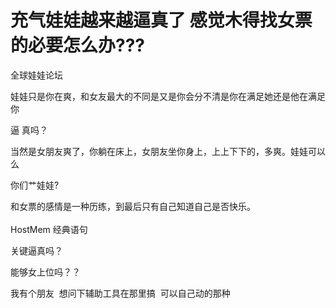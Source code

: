 # 充​气​娃娃越来越逼真了 感觉木得找女票的必要怎么办???


全球娃娃论坛<img src="static/image/smiley/default/lol.gif" smilieid="12" border="0" alt="" /><img src="static/image/smiley/default/lol.gif" smilieid="12" border="0" alt="" />

娃娃只是你在爽，和女友最大的不同是又是你会分不清是你在满足她还是他在满足你

逼 真吗？

当然是女朋友爽了，你躺在床上，女朋友坐你身上，上上下下的，多爽。娃娃可以么

你们艹娃娃?<br />


和女票的感情是一种历练，到最后只有自己知道自己是否快乐。<br />
<br />
HostMem 经典语句

关键逼真吗？

能够女上位吗？？

我有个朋友&nbsp;&nbsp;想问下辅助工具在那里搞&nbsp;&nbsp;可以自己动的那种

<img id="aimg_Dj03T" onclick="zoom(this, this.src, 0, 0, 0)" class="zoom" src="https://ss0.bdstatic.com/94oJfD_bAAcT8t7mm9GUKT-xh_/timg?image&amp;quality=100&amp;size=b4000_4000&amp;sec=1603436793&amp;di=e21378bbd51a90d6e07b2ebc6a582ea7&amp;src=http://5b0988e595225.cdn.sohucs.com/images/20190904/06654cf1632e4c64a0fbf8ac6ef90ce0.jpeg" onmouseover="img_onmouseoverfunc(this)" onload="thumbImg(this)" border="0" alt="" />
